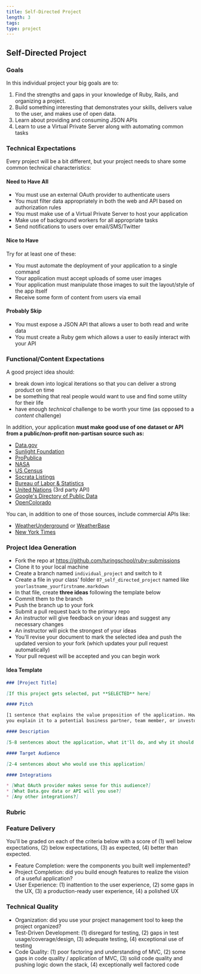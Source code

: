 ```yaml
---
title: Self-Directed Project
length: 3
tags:
type: project
---
```


## Self-Directed Project

### Goals

In this individual project your big goals are to:

1. Find the strengths and gaps in your knowledge of Ruby, Rails, and organizing
a project.
2. Build something interesting that demonstrates your skills, delivers value to
the user, and makes use of open data.
3. Learn about providing and consuming JSON APIs
4. Learn to use a Virtual Private Server along with automating common tasks

### Technical Expectations

Every project will be a bit different, but your project needs to share some
common technical characteristics:

#### Need to Have All

* You must use an external OAuth provider to authenticate users
* You must filter data appropriately in both the web and API based on authorization rules
* You must make use of a Virtual Private Server to host your application
* Make use of background workers for all appropriate tasks
* Send notifications to users over email/SMS/Twitter

#### Nice to Have

Try for at least one of these:

* You must automate the deployment of your application to a single command
* Your application must accept uploads of some user images
* Your application must manipulate those images to suit the layout/style of the app itself
* Receive some form of content from users via email

#### Probably Skip

* You must expose a JSON API that allows a user to both read and write data
* You must create a Ruby gem which allows a user to easily interact with your API

### Functional/Content Expectations

A good project idea should:

* break down into logical iterations so that you can deliver a strong product on time
* be something that real people would want to use and find some utility for their life
* have enough *technical* challenge to be worth your time (as opposed to a *content* challenge)

In addition, your application **must make good use of one dataset or API from
a public/non-profit non-partisan source such as:**

* [Data.gov](https://www.data.gov/)
* [Sunlight Foundation](http://sunlightfoundation.com/)
* [ProPublica](http://www.propublica.org/tools/)
* [NASA](http://data.nasa.gov/api-info/)
* [US Census](http://www.census.gov/data/developers/data-sets.html)
* [Socrata Listings](https://opendata.socrata.com/dataset/Socrata-Customer-Spotlights/6wk3-4ija)
* [Bureau of Labor & Statistics](http://www.bls.gov/developers/api_ruby.htm)
* [United Nations](https://www.undata-api.org/) (3rd party API)
* [Google's Directory of Public Data](http://www.google.com/publicdata/directory)
* [OpenColorado](http://data.opencolorado.org/)

You can, in addition to one of those sources, include commercial APIs like:

* [WeatherUnderground](http://www.wunderground.com/weather/api/) or
[WeatherBase](http://www.weatherbase.com/)
* [New York Times](http://developer.nytimes.com/docs)

### Project Idea Generation

* Fork the repo at https://github.com/turingschool/ruby-submissions
* Clone it to your local machine
* Create a branch named `individual_project` and switch to it
* Create a file in your class' folder `07_self_directed_project` named like `yourlastname_yourfirstname.markdown`
* In that file, create **three ideas** following the template below
* Commit them to the branch
* Push the branch up to your fork
* Submit a pull request back to the primary repo
* An instructor will give feedback on your ideas and suggest any necessary changes
* An instructor will pick the strongest of your ideas
* You'll revise your document to mark the selected idea and push the updated
version to your fork (which updates your pull request automatically)
* Your pull request will be accepted and you can begin work

#### Idea Template

```markdown
### [Project Title]

[If this project gets selected, put **SELECTED** here]

#### Pitch

[1 sentence that explains the value proposition of the application. How would
you explain it to a potential business partner, team member, or investor?]

#### Description

[5-8 sentences about the application, what it'll do, and why it should exist]

#### Target Audience

[2-4 sentences about who would use this application]

#### Integrations

* [What OAuth provider makes sense for this audience?]
* [What Data.gov data or API will you use?]
* [Any other integrations?]
```

### Rubric

### Feature Delivery

You'll be graded on each of the criteria below with a score of (1) well below
expectations, (2) below expectations, (3) as expected, (4) better than expected.

* Feature Completion: were the components you built well implemented?
* Project Completion: did you build enough features to realize the vision of a
useful application?
* User Experience: (1) inattention to the user experience, (2) some gaps in the
UX, (3) a production-ready user experience, (4) a polished UX


### Technical Quality

* Organization: did you use your project management tool to keep the project organized?
* Test-Driven Development: (1) disregard for testing, (2) gaps in test
usage/coverage/design, (3) adequate testing, (4) exceptional use of testing
* Code Quality: (1) poor factoring and understanding of MVC, (2) some gaps in
code quality / application of MVC, (3) solid code quality and pushing logic down
the stack, (4) exceptionally well factored code
